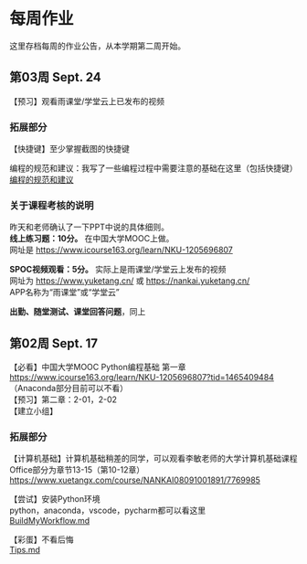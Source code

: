 # 每周作业
这里存档每周的作业公告，从本学期第二周开始。  

## 第03周 Sept. 24
【预习】观看雨课堂/学堂云上已发布的视频  

### 拓展部分
【快捷键】至少掌握截图的快捷键  

编程的规范和建议：我写了一些编程过程中需要注意的基础在这里（包括快捷键）  
[编程的规范和建议](/BeProfessional.md)  

### 关于课程考核的说明
昨天和老师确认了一下PPT中说的具体细则。  
**线上练习题：10分。** 在中国大学MOOC上做。  
网址是 https://www.icourse163.org/learn/NKU-1205696807  

**SPOC视频观看：5分。** 实际上是雨课堂/学堂云上发布的视频  
网址为 https://www.yuketang.cn/ 或 https://nankai.yuketang.cn/  
APP名称为“雨课堂”或“学堂云”  

**出勤、随堂测试、课堂回答问题**，同上  

## 第02周 Sept. 17
【必看】中国大学MOOC Python编程基础 第一章  
https://www.icourse163.org/learn/NKU-1205696807?tid=1465409484  
（Anaconda部分目前可以不看）  
【预习】第二章：2-01，2-02  
【建立小组】  
  
### 拓展部分
【计算机基础】计算机基础稍差的同学，可以观看李敏老师的大学计算机基础课程  
Office部分为章节13-15（第10-12章）  
https://www.xuetangx.com/course/NANKAI08091001891/7769985  
  
【尝试】安装Python环境  
python，anaconda，vscode，pycharm都可以看这里  
[BuildMyWorkflow.md](/BuildMyWorkflow.md)  
  
【彩蛋】不看后悔  
[Tips.md](/Tips.md)  
